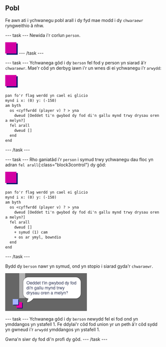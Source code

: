 ## Pobl

Fe awn ati i ychwanegu pobl arall i dy fyd mae modd i dy `chwaraewr` ryngweithio â nhw.

--- task --- Newida i'r corlun `person`.

![Corlun person](images/person.png) --- /task ---

--- task --- Ychwanega gôd i dy `berson` fel fod y person yn siarad â'r `chwaraewr`. Mae'r côd yn derbyg iawn i'r un wnes di ei ychwanegu i'r `arwydd`:

![person](images/person.png)

```blocks3
pan fo'r flag werdd yn cael ei glicio
mynd i x: (0) y: (-150)
am byth 
  os <cyffwrdd (player v) ? > yna 
    dweud [Oeddet ti'n gwybod dy fod di'n gallu mynd trwy drysau oren a melyn?]
  fel arall 
    dweud []
  end
end
```

--- /task ---

--- task --- Rho ganiatâd i'r `person` i symud trwy ychwanegu dau floc yn adran `fel arall`{:class="block3control"} dy gôd:

![person](images/person.png)

```blocks3
pan fo'r flag werdd yn cael ei glicio
mynd i x: (0) y: (-150)
am byth 
  os <cyffwrdd (player v) ? > yna 
    dweud [Oeddet ti'n gwybod dy fod di'n gallu mynd trwy drysau oren a melyn?]
  fel arall 
    dweud []
    + symud (1) cam
    + os ar ymyl, bowndio
  end
end

```

--- /task ---

Bydd dy `berson` nawr yn symud, ond yn stopio i siarad gyda'r `chwaraewr`.

![sgrinlun](images/world-person-test.png)

--- task --- Ychwanega gôd i dy `berson` newydd fel ei fod ond yn ymddangos yn ystafell 1. Fe ddylai'r côd fod union yr un peth â'r côd sydd yn gwneud i'r `arwydd` ymddangos yn ystafell 1.

Gwna'n siwr dy fod di'n profi dy gôd. --- /task ---